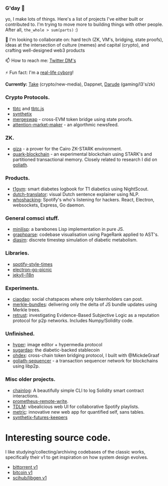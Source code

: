 ### G'day 👋

yo, I make lots of things. Here's a list of projects I've either built or contributed to. I'm trying to move more to building things with other people. After all, `the_whole > sum(parts)` :)

👯 I'm looking to collaborate on: hard tech (ZK, VM's, bridging, state proofs), ideas at the intersection of culture (memes) and capital (crypto), and crafting well-designed web3 products

📫 How to reach me: [Twitter DM's](https://twitter.com/liamzebedee)

⚡ Fun fact: I'm a [real-life cyborg](https://liamz.co/blog/im-a-cyborg-now-on-building-my-own-artificial-pancreas/)!

**Currently:** [Take](https://github.com/liamzebedee/take.xyz) (crypto/new-media), Dappnet, [Darude](https://github.com/ponderingdemocritus/darude) (gaming/l3's/zk)

### Crypto Protocols.

 * [tbtc](https://github.com/keep-network/tbtc) and [tbtc.js](https://github.com/keep-network/tbtc.js)
 * [synthetix](https://github.com/Synthetixio/synthetix/)
 * [mergeswap](https://github.com/codyx/mergeswap) - cross-EVM token bridge using state proofs.
 * [attention-market-maker](https://twitter.com/liamzebedee/status/1504354504212647936) - an algorthmic newsfeed.

### ZK.

 * [giza](https://github.com/maxgillett/giza) - a prover for the Cairo ZK-STARK environment.
 * [quark-blockchain](https://github.com/liamzebedee/quark-blockchain) - an experimental blockchain using STARK's and partitioned transactional memory. Closely related to research I did on [goliath](https://github.com/liamzebedee/goliath-blockchain). 

### Products.

 * [t1gym](https://github.com/liamzebedee/t1gym): smart diabetes logbook for T1 diabetics using NightScout.
 * [dutch-translator](https://github.com/liamzebedee/dutch-translator): visual Dutch sentence explainer using NLP.
 * [whoshacking](https://github.com/liamzebedee/whoshacking): Spotify's who's listening for hackers. React, Electron, websockets, Express, Go daemon.

### General comsci stuff.

 * [minilisp](https://github.com/liamzebedee/minilisp): a barebones Lisp implementation in pure JS.
 * [graphparse](https://github.com/liamzebedee/graphparse): codebase visualisation using PageRank applied to AST's.
 * [diasim](https://github.com/liamzebedee/diasim): discrete timestep simulation of diabetic metabolism.

### Libraries.

 * [spotify-style-times](https://github.com/liamzebedee/spotify-style-times)
 * [electron-go-picnic](https://github.com/liamzebedee/electron-go-picnic)
 * [jekyll-i18n](https://github.com/liamzebedee/jekyll-i18n)

### Experiments.

 * [ciaodao](https://github.com/liamzebedee/ciaodao): social chatspaces where only tokenholders can post.
 * [merkle-bundles](https://github.com/liamzebedee/merkle-bundles): delivering only the delta of JS bundle updates using Merkle trees.
 * [retrust](https://github.com/liamzebedee/retrust): investigating Evidence-Based Subjective Logic as a reputation protocol for p2p networks. Includes Numpy/Solidity code.
 
### Unfinished.

 * [hyper](https://github.com/liamzebedee/hyper): image editor + hypermedia protocol
 * [sugardao](https://github.com/liamzebedee/sugardao): the diabetic-backed stablecoin
 * [ohdex](https://github.com/liamzebedee/ohdex): cross-chain token bridging protocol, I built with @MickdeGraaf
 * [goliath-sequencer](https://github.com/liamzebedee/goliath-blockchain/tree/master/sequencer/mvp) - a transaction sequencer network for blockchains using libp2p.

### Misc older projects.

 * [chainlog](https://github.com/liamzebedee/chainlog): A beautifully simple CLI to log Solidity smart contract interactions.
 * [prometheus-remote-write](https://github.com/liamzebedee/prometheus-remote-write).
 * [TDLM](https://github.com/liamzebedee/TDLM): vibealicious web UI for collaborative Spotify playlists.
 * [metric](https://github.com/liamzebedee/metric): innovative new web app for quantified self, sans tables.
 * [synthetix-futures-keepers](https://github.com/Synthetixio/futures-keepers)


# Interesting source code.

I like studying/collecting/archiving codebases of the classic works, specifically their v1 to get inspiration on how system design evolves.

 * [bittorrent v1](https://github.com/liamzebedee/bittorrent-source-archive)
 * [bitcoin v1](https://github.com/liamzebedee/bitcoin-source-archive)
 * [scihub/libgen v1](https://github.com/liamzebedee/scihub-source-archive)
